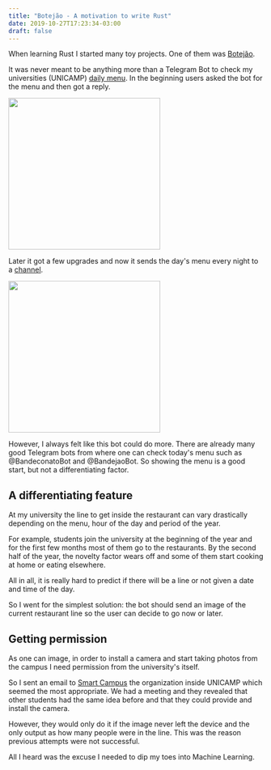 ```yaml
---
title: "Botejão - A motivation to write Rust"
date: 2019-10-27T17:23:34-03:00
draft: false
---
```


When learning Rust I started many toy projects. One of them was [Botejão](https://github.com/tiberiusferreira/botejao).

It was never meant to be anything more than a Telegram Bot to check my universities (UNICAMP) [daily menu](https://www.prefeitura.unicamp.br/servicos/divisao-de-alimentacao/cardapio-dos-restaurantes). In the beginning users asked the bot for the menu and then got a reply.

<img src="/posts/botejao_v1.jpeg" width="300">
 

Later it got a few upgrades and now it sends the day's menu every night to a [channel](https://t.me/botejao_unicamp).

<img src="/posts/botejao_v2.jpeg" width="300">

However, I always felt like this bot could do more. There are already many good Telegram bots from where one can check 
today's menu such as @BandeconatoBot and @BandejaoBot. So showing the menu is a good start, but not a differentiating factor.

## A differentiating feature

At my university the line to get inside the restaurant can vary drastically depending on the menu, hour of the day and period of the year.

For example, students join the university at the beginning of the year and for the first few months most of them go to the restaurants. 
By the second half of the year, the novelty factor wears off and some of them start cooking at home or eating elsewhere. 

All in all, it is really hard to predict if there will be a line or not given a date and time of the day.

So I went for the simplest solution: the bot should send an image of the current restaurant line so the user can decide to go now or later.

## Getting permission

As one can image, in order to install a camera and start taking photos from the campus I need permission from the university's itself.

So I sent an email to [Smart Campus](http://smartcampus.prefeitura.unicamp.br) the organization inside UNICAMP which seemed the most appropriate. 
We had a meeting and they revealed that other students had the same idea before and that they could provide and install the camera.
 
However, they would only do it if the image never left the device and the only output as how many people were in the line.
 This was the reason previous attempts were not successful. 
 
All I heard was the excuse I needed to dip my toes into Machine Learning.

 
   
